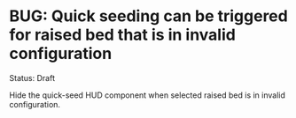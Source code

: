 # BUG: Quick seeding can be triggered for raised bed that is in invalid configuration

Status: Draft

Hide the quick-seed HUD component when selected raised bed is in invalid configuration.

